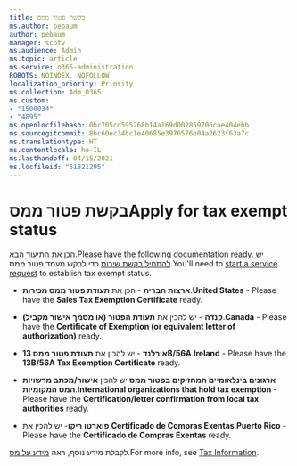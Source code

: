 ```yaml
---
title: בקשת פטור ממס
ms.author: pebaum
author: pebaum
manager: scotv
ms.audience: Admin
ms.topic: article
ms.service: o365-administration
ROBOTS: NOINDEX, NOFOLLOW
localization_priority: Priority
ms.collection: Adm_O365
ms.custom:
- "1500034"
- "4895"
ms.openlocfilehash: 0bc705cd595268b14a169d002859706cae404ebb
ms.sourcegitcommit: 8bc60ec34bc1e40685e3976576e04a2623f63a7c
ms.translationtype: HT
ms.contentlocale: he-IL
ms.lasthandoff: 04/15/2021
ms.locfileid: "51821295"
---
```

# <a name="apply-for-tax-exempt-status"></a><span data-ttu-id="86314-102">בקשת פטור ממס</span><span class="sxs-lookup"><span data-stu-id="86314-102">Apply for tax exempt status</span></span>

<span data-ttu-id="86314-103">הכן את התיעוד הבא.</span><span class="sxs-lookup"><span data-stu-id="86314-103">Please have the following documentation ready.</span></span> <span data-ttu-id="86314-104">יש [להתחיל בקשת שירות](https://docs.microsoft.com/microsoft-365/admin/contact-support-for-business-products) כדי לבקש מעמד פטור ממס.</span><span class="sxs-lookup"><span data-stu-id="86314-104">You'll need to [start a service request](https://docs.microsoft.com/microsoft-365/admin/contact-support-for-business-products) to establish tax exempt status.</span></span>

- <span data-ttu-id="86314-105">**ארצות הברית** - הכן את **תעודת פטור ממס מכירות**.</span><span class="sxs-lookup"><span data-stu-id="86314-105">**United States** - Please have the **Sales Tax Exemption Certificate** ready.</span></span>

- <span data-ttu-id="86314-106">**קנדה** - יש להכין את **תעודת הפטור (או מסמך אישור מקביל)**.</span><span class="sxs-lookup"><span data-stu-id="86314-106">**Canada** - Please have the **Certificate of Exemption (or equivalent letter of authorization)** ready.</span></span>

- <span data-ttu-id="86314-107">**אירלנד** - יש להכין את **תעודת פטור ממס 13B/56A**.</span><span class="sxs-lookup"><span data-stu-id="86314-107">**Ireland** - Please have the **13B/56A Tax Exemption Certificate** ready.</span></span>

- <span data-ttu-id="86314-108">**ארגונים בינלאומיים המחזיקים בפטור ממס** יש להכין **אישור/מכתב מרשויות המס המקומיות**.</span><span class="sxs-lookup"><span data-stu-id="86314-108">**International organizations that hold tax exemption** - Please have the **Certification/letter confirmation from local tax authorities** ready.</span></span>

- <span data-ttu-id="86314-109">**פוארטו ריקו**- יש להכין את **Certificado de Compras Exentas**.</span><span class="sxs-lookup"><span data-stu-id="86314-109">**Puerto Rico** - Please have the **Certificado de Compras Exentas** ready.</span></span>

<span data-ttu-id="86314-110">לקבלת מידע נוסף, ראה [מידע על מס](https://docs.microsoft.com/microsoft-365/commerce/billing-and-payments/tax-information).</span><span class="sxs-lookup"><span data-stu-id="86314-110">For more info, see [Tax Information](https://docs.microsoft.com/microsoft-365/commerce/billing-and-payments/tax-information).</span></span>
